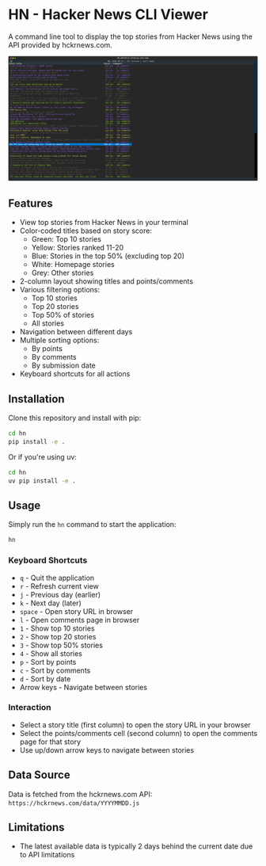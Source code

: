 # HN - Hacker News CLI Viewer

A command line tool to display the top stories from Hacker News using the API provided by hckrnews.com.

![Hacker News CLI Screenshot](screenshot.png)

## Features

- View top stories from Hacker News in your terminal
- Color-coded titles based on story score:
  - Green: Top 10 stories
  - Yellow: Stories ranked 11-20
  - Blue: Stories in the top 50% (excluding top 20)
  - White: Homepage stories
  - Grey: Other stories
- 2-column layout showing titles and points/comments
- Various filtering options:
  - Top 10 stories
  - Top 20 stories
  - Top 50% of stories
  - All stories
- Navigation between different days
- Multiple sorting options:
  - By points
  - By comments
  - By submission date
- Keyboard shortcuts for all actions

## Installation

Clone this repository and install with pip:

```bash
cd hn
pip install -e .
```

Or if you're using uv:

```bash
cd hn
uv pip install -e .
```

## Usage

Simply run the `hn` command to start the application:

```bash
hn
```

### Keyboard Shortcuts

- `q` - Quit the application
- `r` - Refresh current view
- `j` - Previous day (earlier)
- `k` - Next day (later)
- `space` - Open story URL in browser
- `l` - Open comments page in browser
- `1` - Show top 10 stories
- `2` - Show top 20 stories
- `3` - Show top 50% stories
- `4` - Show all stories
- `p` - Sort by points
- `c` - Sort by comments
- `d` - Sort by date
- Arrow keys - Navigate between stories

### Interaction

- Select a story title (first column) to open the story URL in your browser
- Select the points/comments cell (second column) to open the comments page for that story
- Use up/down arrow keys to navigate between stories

## Data Source

Data is fetched from the hckrnews.com API:
`https://hckrnews.com/data/YYYYMMDD.js`

## Limitations

- The latest available data is typically 2 days behind the current date due to API limitations